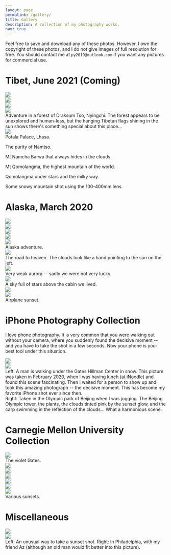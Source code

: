 ```yaml
---
layout: page
permalink: /gallery/
title: Gallery
description: A collection of my photography works.
nav: true
---
```


Feel free to save and download any of these photos. However, I own the copyright of these photos, and I do not give images of full resolution for free. You should contact me at `py2019@outlook.com` if you want any pictures for commercial use.

# Tibet, June 2021 (Coming)

<div class="row mt-3">
    <div class="col-sm mt-3 mt-md-0">
        <img class="img-fluid rounded z-depth-1" src="{{ site.baseurl }}/assets/img/photography/forest1.jpg" data-zoomable>
    </div>
    <div class="col-sm mt-3 mt-md-0">
        <img class="img-fluid rounded z-depth-1" src="{{ site.baseurl }}/assets/img/photography/forest2.jpg" data-zoomable>
    </div>
</div>
<div class="row mt-3">
    <div class="col-sm mt-3 mt-md-0">
        <img class="img-fluid rounded z-depth-1" src="{{ site.baseurl }}/assets/img/photography/forest3.jpg" data-zoomable>
    </div>
    <div class="col-sm mt-3 mt-md-0">
        <img class="img-fluid rounded z-depth-1" src="{{ site.baseurl }}/assets/img/photography/forest4.jpg" data-zoomable>
    </div>
</div>
<div class="caption">
    Adventure in a forest of Draksum Tso, Nyingchi. The forest appears to be unexplored and human-less, but the hanging Tibetan flags shining in the sun shows there's something special about this place...
</div>

<div class="row mt-3">
    <div class="col-sm col-md-8 mt-3 mt-md-0">
        <img class="img-fluid rounded z-depth-1" src="{{ site.baseurl }}/assets/img/photography/potala1.jpg" data-zoomable>
    </div>
</div>
<div class="caption">
    Potala Palace, Lhasa.
</div>

The purity of Namtso.

Mt Namcha Barwa that always hides in the clouds.

Mt Qomolangma, the highest mountain of the world.

Qomolangma under stars and the milky way.

Some snowy mountain shot using the 100-400mm lens.

# Alaska, March 2020

<div class="row mt-3">
    <div class="col-sm mt-3 mt-md-0">
        <img class="img-fluid rounded z-depth-1" src="{{ site.baseurl }}/assets/img/photography/alaska1.jpg" data-zoomable>
    </div>
    <div class="col-sm mt-3 mt-md-0">
        <img class="img-fluid rounded z-depth-1" src="{{ site.baseurl }}/assets/img/photography/alaska2.jpg" data-zoomable>
    </div>
</div>
<div class="row mt-3">
    <div class="col-sm mt-3 mt-md-0">
        <img class="img-fluid rounded z-depth-1" src="{{ site.baseurl }}/assets/img/photography/alaska3.jpg" data-zoomable>
    </div>
    <div class="col-sm mt-3 mt-md-0">
        <img class="img-fluid rounded z-depth-1" src="{{ site.baseurl }}/assets/img/photography/alaska4.jpg" data-zoomable>
    </div>
    <div class="col-sm mt-3 mt-md-0">
        <img class="img-fluid rounded z-depth-1" src="{{ site.baseurl }}/assets/img/photography/alaska5.jpg" data-zoomable>
    </div>
</div>
<div class="caption">
    Alaska adventure.
</div>

<div class="row mt-3">
    <div class="col-sm col-md-8 mt-3 mt-md-0">
        <img class="img-fluid rounded z-depth-1" src="{{ site.baseurl }}/assets/img/photography/fairbanks.jpg" data-zoomable>
    </div>
</div>
<div class="caption">
    The road to heaven. The clouds look like a hand pointing to the sun on the left.
</div>

<div class="row mt-3">
    <div class="col-sm col-md-8 mt-3 mt-md-0">
        <img class="img-fluid rounded z-depth-1" src="{{ site.baseurl }}/assets/img/photography/aurora.jpg" data-zoomable>
    </div>
</div>
<div class="caption">
    Very weak aurora -- sadly we were not very lucky.
</div>

<div class="row mt-3">
    <div class="col-sm col-md-6 mt-3 mt-md-0 align-self-center">
        <img class="img-fluid rounded z-depth-1" src="{{ site.baseurl }}/assets/img/photography/cabinstars.jpg" data-zoomable>
    </div>
</div>
<div class="caption">
    A sky full of stars above the cabin we lived.
</div>

<div class="row mt-3">
    <div class="col-sm mt-3 mt-md-0">
        <img class="img-fluid rounded z-depth-1" src="{{ site.baseurl }}/assets/img/photography/airplane1.jpeg" data-zoomable>
    </div>
    <div class="col-sm mt-3 mt-md-0">
        <img class="img-fluid rounded z-depth-1" src="{{ site.baseurl }}/assets/img/photography/airplane2.jpeg" data-zoomable>
    </div>
</div>
<div class="caption">
    Airplane sunset.
</div>

# iPhone Photography Collection
I love phone photography. It is very common that you were walking out without your camera, where you suddenly found the decisive moment -- and you have to take the shot in a few seconds. Now your phone is your best tool under this situation.
<div class="row mt-3">
    <div class="col-sm mt-3 mt-md-0">
        <img class="img-fluid rounded z-depth-1" src="{{ site.baseurl }}/assets/img/photography/olympic1.jpeg" data-zoomable>
    </div>
    <div class="col-sm mt-3 mt-md-0">
        <img class="img-fluid rounded z-depth-1" src="{{ site.baseurl }}/assets/img/photography/gates2.jpeg" data-zoomable>
    </div>
</div>
<div class="caption">
    Left: A man is walking under the Gates Hillman Center in snow. This picture was taken in February 2020, when I was having lunch (at iNoodle) and found this scene fascinating. Then I waited for a person to show up and took this amazing photograph -- the decisive moment. This has become my favorite iPhone shot ever since then. 
</div>
<div class="caption">
    Right: Taken in the Olympic park of Beijing when I was jogging. The Beijing Olympic tower, the plants, the clouds tinted pink by the sunset glow, and the carp swimming in the reflection of the clouds... What a harmonious scene.
</div>

# Carnegie Mellon University Collection

<div class="row mt-3">
    <div class="col-sm col-md-10 mt-3 mt-md-0">
        <img class="img-fluid rounded z-depth-1" src="{{ site.baseurl }}/assets/img/photography/gates1.jpeg" data-zoomable>
    </div>
</div>
<div class="caption">
    The violet Gates.
</div>

<div class="row mt-3">
    <div class="col-sm mt-3 mt-md-0">
        <img class="img-fluid rounded z-depth-1" src="{{ site.baseurl }}/assets/img/photography/cmu1.jpeg" data-zoomable>
    </div>
    <div class="col-sm mt-3 mt-md-0">
        <img class="img-fluid rounded z-depth-1" src="{{ site.baseurl }}/assets/img/photography/cmu2.jpeg" data-zoomable>
    </div>
</div>
<div class="row mt-3">
    <div class="col-sm mt-3 mt-md-0">
        <img class="img-fluid rounded z-depth-1" src="{{ site.baseurl }}/assets/img/photography/cmu3.jpg" data-zoomable>
    </div>
    <div class="col-sm mt-3 mt-md-0">
        <img class="img-fluid rounded z-depth-1" src="{{ site.baseurl }}/assets/img/photography/cmu4.jpg" data-zoomable>
    </div>
</div>
<div class="row mt-3">
    <div class="col-sm mt-3 mt-md-0">
        <img class="img-fluid rounded z-depth-1" src="{{ site.baseurl }}/assets/img/photography/pitt2.jpeg" data-zoomable>
    </div>
    <div class="col-sm mt-3 mt-md-0">
        <img class="img-fluid rounded z-depth-1" src="{{ site.baseurl }}/assets/img/photography/pitt3.jpeg" data-zoomable>
    </div>
</div>
<div class="caption">
    Various sunsets.
</div>

# Miscellaneous
<div class="row mt-3">
    <div class="col-sm mt-3 mt-md-0">
        <img class="img-fluid rounded z-depth-1" src="{{ site.baseurl }}/assets/img/photography/home1.jpeg" data-zoomable>
    </div>
    <div class="col-sm mt-3 mt-md-0">
        <img class="img-fluid rounded z-depth-1" src="{{ site.baseurl }}/assets/img/photography/phillyautumn.jpeg" data-zoomable>
    </div>
</div>
<div class="caption">
    Left: An unusual way to take a sunset shot. Right: In Philadelphia, with my friend Az (although an old man would fit better into this picture).
</div>
